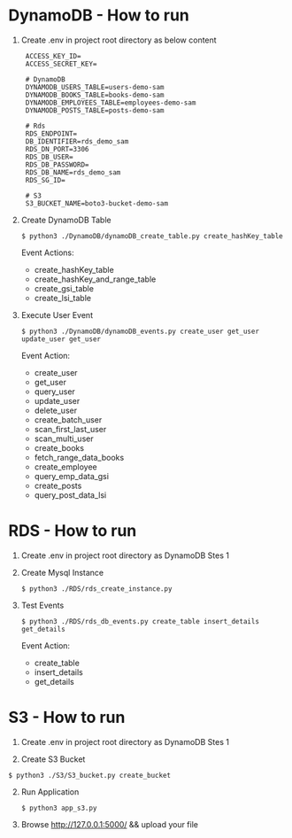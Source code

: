 # DynamoDB - How to run

1. Create .env in project root directory as below content

   ```properties
    ACCESS_KEY_ID=
    ACCESS_SECRET_KEY=

    # DynamoDB
    DYNAMODB_USERS_TABLE=users-demo-sam
    DYNAMODB_BOOKS_TABLE=books-demo-sam
    DYNAMODB_EMPLOYEES_TABLE=employees-demo-sam
    DYNAMODB_POSTS_TABLE=posts-demo-sam

    # Rds
    RDS_ENDPOINT=
    DB_IDENTIFIER=rds_demo_sam
    RDS_DN_PORT=3306
    RDS_DB_USER=
    RDS_DB_PASSWORD=
    RDS_DB_NAME=rds_demo_sam
    RDS_SG_ID=

    # S3
    S3_BUCKET_NAME=boto3-bucket-demo-sam

   ```

2. Create DynamoDB Table

   ```properties
   $ python3 ./DynamoDB/dynamoDB_create_table.py create_hashKey_table
   ```

   Event Actions:

   - create_hashKey_table
   - create_hashKey_and_range_table
   - create_gsi_table
   - create_lsi_table

3. Execute User Event

   ```properties
   $ python3 ./DynamoDB/dynamoDB_events.py create_user get_user update_user get_user
   ```

   Event Action:

   - create_user
   - get_user
   - query_user
   - update_user
   - delete_user
   - create_batch_user
   - scan_first_last_user
   - scan_multi_user
   - create_books
   - fetch_range_data_books
   - create_employee
   - query_emp_data_gsi
   - create_posts
   - query_post_data_lsi

# RDS - How to run

1. Create .env in project root directory as DynamoDB Stes 1

2. Create Mysql Instance

   ```properties
   $ python3 ./RDS/rds_create_instance.py
   ```

3. Test Events

   ```properties
   $ python3 ./RDS/rds_db_events.py create_table insert_details get_details
   ```

   Event Action:

   - create_table
   - insert_details
   - get_details

# S3 - How to run

1. Create .env in project root directory as DynamoDB Stes 1

2. Create S3 Bucket
  ```properties
  $ python3 ./S3/S3_bucket.py create_bucket
  ```
2. Run Application

   ```properties
   $ python3 app_s3.py
   ```

3. Browse http://127.0.0.1:5000/ && upload your file
